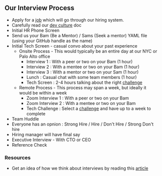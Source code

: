 ## Our Interview Process

* Apply for a [job](https://www.packet.com/about/careers/) which will go through our hiring system.
* Carefully read our [dev culture](dev_culture.md) doc
* Initial HR Phone Screen
* Send us your Bam (Be a Mentor) / Sams (Seek a mentor) YAML file (using your GitHub handle as the name)
* Initial Tech Screen - casual convo about your past experience
    * Onsite Process - This would typically be an entire day at our NYC or Palo Alto office
        * Interview 1 : With a peer or two on your Bam (1 hour)
        * Interview 2 : With a mentee or two on your Bam (1 hour)
        * Interview 3 : With a mentor or two on your Sam (1 hour)
        * Lunch : Casual chat with some team members (1 hour)
        * Tech Screen : 2-4 hours talking about the right [challenge](coding_fun.md)
    * Remote Process - This process may span a week, but ideally it would be within a week
        * Zoom Interview 1 : With a peer or two on your Bam
        * Zoom Interview 2 : With a mentee or two on your Bam
        * Tech Challenge : Select a [challenge](coding_fun.md) and have up to a week to complete
* Team Huddle
 * Everyone has an opnion : Strong Hire / Hire / Don't Hire / Strong Don't hire
 * Hiring manager will have final say
* Executive Interview - With CTO or CEO
* Reference Check

### Resources

* Get an idea of how we think about interviews by reading this [article](http://firstround.com/review/my-lessons-from-interviewing-400-engineers-over-three-startups/)
